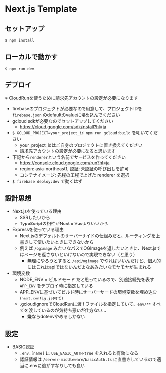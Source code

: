 # Next.js Template

## セットアップ
```
$ npm install
```

## ローカルで動かす
```
$ npm run dev
```

## デプロイ
※ CloudRunを使うために請求先アカウントの設定が必要になります

- firebaseのプロジェクトが必要なので用意して、プロジェクトIDを `firebase.json` のdefaultのvalueに埋め込んでください
- gcloud sdkが必要なのでセットアップしてください
  - https://cloud.google.com/sdk/install?hl=ja
- `$ GCLOUD_PROJECT=your_project_id npm run gcloud:build` を叩いてください
  - your_project_idはご自身のプロジェクトに置き換えてください
  - 請求先アカウントの設定が必要になると思います
- 下記から`renderer`という名前でサービスを作ってください
  - https://console.cloud.google.com/run?hl=ja
  - region: asia-northeast1, 認証: 未認証の呼び出しを許可
  - コンテナイメージ: 先程の工程で上げた renderer を選択
- `$ firebase deploy:dev` で動くはず

## 設計思想
- Next.jsを使っている理由
  - SSRしたいから
  - TypeScriptの相性がNuxt x Vueよりいいから
- Expressを使っている理由
  - Next.jsのデフォルトのサーバーサイドの仕組みだと、ルーティングを上書きして使いたいときにできないから
  - 例えば `/ogimage` みたいなパスでOGImageを返したいときに、Next.jsではページを返さないといけないので実現できない（と思う）
    - 無理にやろうとすると `/api/ogimage` でやればいいんだけど、個人的にはこれはapiではないんだよなあみたいなモヤモヤが生まれる
- 環境変数
  - NODE_ENV = ビルドモード だと思っているので、別途接続先を表す `APP_ENV` をデプロイ時に指定している
  - APP_ENVに基づいてビルド時にサーバーサードの環境変数を埋め込む(`next.config.js`内で)
  - .gcloudignoreでCloudRunに渡すファイルを指定していて、`env/**` すべてを渡しているのが気持ち悪いが仕方ない…
    - 嫌ならdotenvやめるしかない

## 設定
- BASIC認証
  - `.env.[name]` に `USE_BASIC_AUTH=true` を入れると有効になる
  - 認証情報は `/server-middleware/basicAuth.ts` に直書きしているので適当に.envに逃がすなりしても良い
